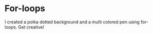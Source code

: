 # For-loops
I created a polka dotted background and a multi colored pen using for-loops. Get creative!
